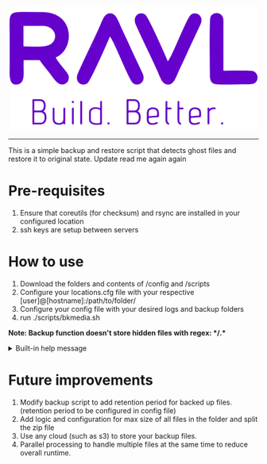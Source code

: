 <p align="center">
  <img src="ravl-logo.webp" />
</p>

-----------

This is a simple backup and restore script that detects ghost files and restore it to original state. Update read me again again

# Pre-requisites

1. Ensure that coreutils (for checksum) and rsync are installed in your configured location
2. ssh keys are setup between servers

# How to use

1. Download the folders and contents of /config and /scripts
2. Configure your locations.cfg file with your respective [user]@[hostname]:/path/to/folder/
3. Configure your config file with your desired logs and backup folders
4. run ./scripts/bkmedia.sh

<b>Note: Backup function doesn't store hidden files with regex: \*/.\* </b>

<details>
	<summary>Built-in help message</summary>

```
This backup and restore script is used for performing backup and restoration to all or specified location in locations.cfg file.
It has functionality to detect files modified by bad actors and restore it to original state

Syntax:

 For Locations: script_name.sh
 For Backup: script_name.sh [-B|--backup] or [-B|--backup] [-L|--line] [location number]
 For Restore: script_name.sh [-R|--restore] [version] or [-R|--restore] [version] [-L|--line] [location number]
 For Restore with Integrity: script_name.sh [-R|--restore] [-I|--integrity] or [-R|--restore] [-I|--integrity] [-L|--line] [location number]

Options:

 SWITCH                                                            FUNCTION
 [no command]                                                      List all locations and its line number
 [-B|--backup]                                                     Backup all location
 [-B|--backup] [-L] [location number]                              Backup specific location
 [-R|--restore] [version]                                          Restore specific version for all location
 [-R|--restore] [version] [-L|--line] [location number]            Restore specific version for specific location
 [-R|--restore] [-I|--integrity]                                   Restore phantom file to original state for all location
 [-R|--restore] [-I|--integrity] [-L|--line] [location number]     Restore phantom file to original state for specific location

```

</details>

# Future improvements

1. Modify backup script to add retention period for backed up files. (retention period to be configured in config file)
2. Add logic and configuration for max size of all files in the folder and split the zip file
3. Use any cloud (such as s3) to store your backup files.
4. Parallel processing to handle multiple files at the same time to reduce overall runtime.




